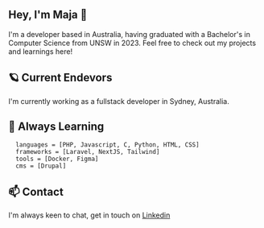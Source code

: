 ## Hey, I'm Maja 🪩
I'm a developer based in Australia, having graduated with a Bachelor's in Computer Science from UNSW in 2023. Feel free to check out my projects and learnings here!

## 🪐 Current Endevors
I'm currently working as a fullstack developer in Sydney, Australia.

## 🔭 Always Learning

```
  languages = [PHP, Javascript, C, Python, HTML, CSS]
  frameworks = [Laravel, NextJS, Tailwind]
  tools = [Docker, Figma]
  cms = [Drupal]
```

## 📫 Contact
I'm always keen to chat, get in touch on [Linkedin](https://www.linkedin.com/in/maja-sieczko)

<!--
**ma-chmiel/ma-chmiel** is a ✨ _special_ ✨ repository because its `README.md` (this file) appears on your GitHub profile.

- 🔭 I’m currently working on ...
- 🌱 I’m currently learning ...
- 👯 I’m looking to collaborate on ...
- 🤔 I’m looking for help with ...
- 💬 Ask me about ...
- 📫 How to reach me: ...
- 😄 Pronouns: ...
- ⚡ Fun fact: ...
- 🪩
- 🪐
-->
